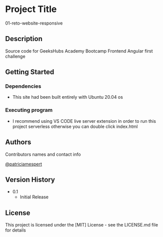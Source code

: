 # Project Title

01-reto-website-responsive

## Description

Source code for GeeksHubs Academy Bootcamp Frontend Angular first challenge 

## Getting Started

### Dependencies

* This site had been built entirely with Ubuntu 20.04 os


### Executing program

* I recommend using VS CODE live server extension in order to run this project serverless otherwise you can double click index.html


## Authors

Contributors names and contact info

[@patriciamespert](https://twitter.com/mundoandroide_)

## Version History

* 0.1
    * Initial Release

## License

This project is licensed under the [MIT] License - see the LICENSE.md file for details
